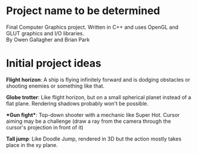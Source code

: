 # Project name to be determined
Final Computer Graphics project. Written in C++ and uses OpenGL and GLUT graphics and I/O libraries.<br>
By Owen Gallagher and Brian Park

# Initial project ideas
__Flight horizon__: A ship is flying infinitely forward and is dodging obstacles or shooting enemies or something like that.

__Globe trotter__: Like flight horizon, but on a small spherical planet instead of a flat plane. Rendering shadows probably won't be possible.

__\*Gun fight\*__: Top-down shooter with a mechanic like Super Hot. Cursor aiming may be a challenge (draw a ray from the camera through the cursor's projection in front of it)

__Tall jump__: Like Doodle Jump, rendered in 3D but the action mostly takes place in the xy plane.
